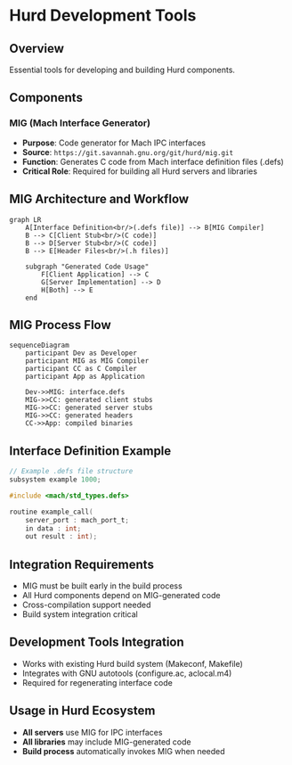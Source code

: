 # Hurd Development Tools

## Overview
Essential tools for developing and building Hurd components.

## Components

### MIG (Mach Interface Generator)
- **Purpose**: Code generator for Mach IPC interfaces
- **Source**: `https://git.savannah.gnu.org/git/hurd/mig.git`
- **Function**: Generates C code from Mach interface definition files (.defs)
- **Critical Role**: Required for building all Hurd servers and libraries

## MIG Architecture and Workflow
```mermaid
graph LR
    A[Interface Definition<br/>(.defs file)] --> B[MIG Compiler]
    B --> C[Client Stub<br/>(C code)]
    B --> D[Server Stub<br/>(C code)]
    B --> E[Header Files<br/>(.h files)]
    
    subgraph "Generated Code Usage"
        F[Client Application] --> C
        G[Server Implementation] --> D
        H[Both] --> E
    end
```

## MIG Process Flow
```mermaid
sequenceDiagram
    participant Dev as Developer
    participant MIG as MIG Compiler
    participant CC as C Compiler
    participant App as Application
    
    Dev->>MIG: interface.defs
    MIG->>CC: generated client stubs
    MIG->>CC: generated server stubs
    MIG->>CC: generated headers
    CC->>App: compiled binaries
```

## Interface Definition Example
```c
// Example .defs file structure
subsystem example 1000;

#include <mach/std_types.defs>

routine example_call(
    server_port : mach_port_t;
    in data : int;
    out result : int);
```

## Integration Requirements
- MIG must be built early in the build process
- All Hurd components depend on MIG-generated code
- Cross-compilation support needed
- Build system integration critical

## Development Tools Integration
- Works with existing Hurd build system (Makeconf, Makefile)
- Integrates with GNU autotools (configure.ac, aclocal.m4)
- Required for regenerating interface code

## Usage in Hurd Ecosystem
- **All servers** use MIG for IPC interfaces
- **All libraries** may include MIG-generated code
- **Build process** automatically invokes MIG when needed